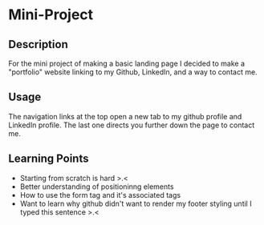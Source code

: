 # Mini-Project 
## Description
For the mini project of making a basic landing page I decided to make a "portfolio" website linking to my Github, LinkedIn, and a way to contact me. 

## Usage
The navigation links at the top open a new tab to my github profile and LinkedIn profile. The last one directs you further down the page to contact me. 

## Learning Points
* Starting from scratch is hard >.<
* Better understanding of positioninng elements
* How to use the form tag and it's associated tags
* Want to learn why github didn't want to render my footer styling until I typed this sentence >.<
